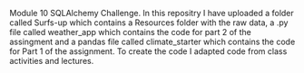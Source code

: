 Module 10 SQLAlchemy Challenge. In this repositry I have uploaded a folder called Surfs-up which contains a Resources folder with the raw data, a .py file called weather_app which contains the code for part 2 of the assingment and a pandas file called climate_starter which contains the code for Part 1 of the assignment. To create the code I adapted code from class activities and lectures. 

